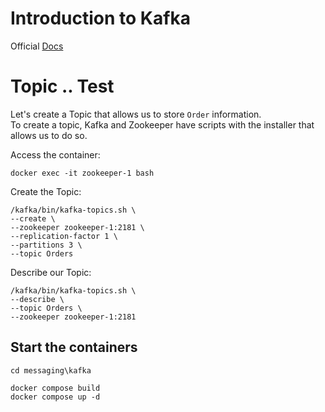 # Introduction to Kafka

Official [Docs](https://kafka.apache.org/)


# Topic .. Test

Let's create a Topic that allows us to store `Order` information. </br>
To create a topic, Kafka and Zookeeper have scripts with the installer that allows us to do so. </br>

Access the container:
```
docker exec -it zookeeper-1 bash
```
Create the Topic:
```
/kafka/bin/kafka-topics.sh \
--create \
--zookeeper zookeeper-1:2181 \
--replication-factor 1 \
--partitions 3 \
--topic Orders
```

Describe our Topic:
```
/kafka/bin/kafka-topics.sh \
--describe \
--topic Orders \
--zookeeper zookeeper-1:2181
```

## Start the containers

```
cd messaging\kafka

docker compose build
docker compose up -d
```

